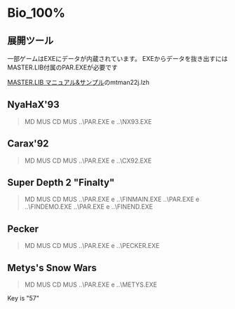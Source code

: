 # Bio_100%

## 展開ツール

一部ゲームはEXEにデータが内蔵されています。
EXEからデータを抜き出すにはMASTER.LIB付属のPAR.EXEが必要です

[MASTER.LIB マニュアル&サンプル](http://www.vector.co.jp/soft/dos/prog/se004651.html)のmtman22j.lzh


## NyaHaX'93

> MD MUS
> CD MUS
> ..\PAR.EXE e ..\NX93.EXE

## Carax'92

> MD MUS
> CD MUS
> ..\PAR.EXE e ..\CX92.EXE


## Super Depth 2 "Finalty"

> MD MUS
> CD MUS
> ..\PAR.EXE e ..\FINMAIN.EXE
> ..\PAR.EXE e ..\FINDEMO.EXE
> ..\PAR.EXE e ..\FINEND.EXE

## Pecker

> MD MUS
> CD MUS
> ..\PAR.EXE e ..\PECKER.EXE

## Metys's Snow Wars

> MD MUS
> CD MUS
> ..\PAR.EXE e ..\METYS.EXE

Key is "57"

<!-- goggle2 147 -->
